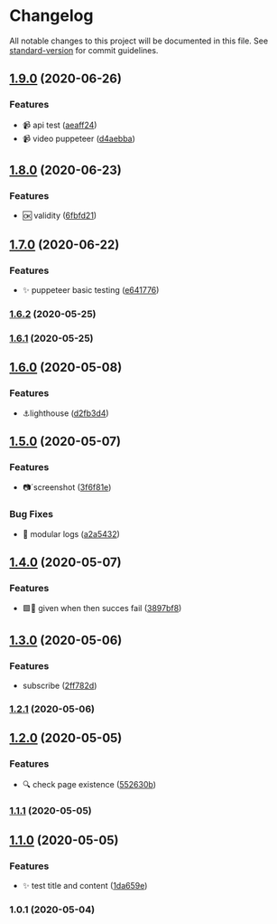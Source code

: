# Changelog

All notable changes to this project will be documented in this file. See [standard-version](https://github.com/conventional-changelog/standard-version) for commit guidelines.

## [1.9.0](https://github.com/LabsAdemy/WebTesting_e2e-puppeteer_Labs/compare/v1.8.0...v1.9.0) (2020-06-26)


### Features

* 📹 api test ([aeaff24](https://github.com/LabsAdemy/WebTesting_e2e-puppeteer_Labs/commit/aeaff241f2f421fb5ff95dc9f4b0c9fe46a92fde))
* 📹 video puppeteer ([d4aebba](https://github.com/LabsAdemy/WebTesting_e2e-puppeteer_Labs/commit/d4aebbaab61095037b592f34afd71d2167763c1a))

## [1.8.0](https://github.com/LabsAdemy/WebTesting_e2e-puppeteer_Labs/compare/v1.7.0...v1.8.0) (2020-06-23)


### Features

* 🆗 validity ([6fbfd21](https://github.com/LabsAdemy/WebTesting_e2e-puppeteer_Labs/commit/6fbfd2144817e77142b63a9f07e98d60100ccce7))

## [1.7.0](https://github.com/LabsAdemy/WebTesting_e2e-puppeteer_Labs/compare/v1.6.2...v1.7.0) (2020-06-22)


### Features

* ✨ puppeteer basic testing ([e641776](https://github.com/LabsAdemy/WebTesting_e2e-puppeteer_Labs/commit/e6417760267285caebfd8a9e4c2d737d91e244af))

### [1.6.2](https://github.com/LabsAdemy/WebTesting_e2e-puppeteer_Labs/compare/v1.6.1...v1.6.2) (2020-05-25)

### [1.6.1](https://github.com/LabsAdemy/WebTesting_e2e-puppeteer_Labs/compare/v1.6.0...v1.6.1) (2020-05-25)

## [1.6.0](https://github.com/LabsAdemy/WebTesting_e2e-puppeteer_Labs/compare/v1.5.0...v1.6.0) (2020-05-08)


### Features

* ⚓lighthouse ([d2fb3d4](https://github.com/LabsAdemy/WebTesting_e2e-puppeteer_Labs/commit/d2fb3d4579d412aa838d1eda6bfeec6a495fa526))

## [1.5.0](https://github.com/LabsAdemy/WebTesting_e2e-puppeteer_Labs/compare/v1.4.0...v1.5.0) (2020-05-07)


### Features

* 📷´screenshot ([3f6f81e](https://github.com/LabsAdemy/WebTesting_e2e-puppeteer_Labs/commit/3f6f81e0f1f3d86f1a9b1c27e6859de19c0b6763))


### Bug Fixes

* 🐛 modular logs ([a2a5432](https://github.com/LabsAdemy/WebTesting_e2e-puppeteer_Labs/commit/a2a5432a3176202c64c8961cb5e465459942df7f))

## [1.4.0](https://github.com/LabsAdemy/WebTesting_e2e-puppeteer_Labs/compare/v1.3.0...v1.4.0) (2020-05-07)


### Features

* 🟩🔴 given when then succes fail ([3897bf8](https://github.com/LabsAdemy/WebTesting_e2e-puppeteer_Labs/commit/3897bf89b0689740afc3843f32b12c83b7b91944))

## [1.3.0](https://github.com/LabsAdemy/WebTesting_e2e-puppeteer_Labs/compare/v1.2.1...v1.3.0) (2020-05-06)


### Features

* subscribe ([2ff782d](https://github.com/LabsAdemy/WebTesting_e2e-puppeteer_Labs/commit/2ff782dc7cb13bbee8ca4bd4371f5a9439928ad5))

### [1.2.1](https://github.com/LabsAdemy/WebTesting_e2e-puppeteer_Labs/compare/v1.2.0...v1.2.1) (2020-05-06)

## [1.2.0](https://github.com/LabsAdemy/WebTesting_e2e-puppeteer_Labs/compare/v1.1.1...v1.2.0) (2020-05-05)


### Features

* 🔍 check page existence ([552630b](https://github.com/LabsAdemy/WebTesting_e2e-puppeteer_Labs/commit/552630b33aadb1abc220a68cbaea46b861b0de2c))

### [1.1.1](https://github.com/LabsAdemy/WebTesting_e2e-puppeteer_Labs/compare/v1.1.0...v1.1.1) (2020-05-05)

## [1.1.0](https://github.com/LabsAdemy/WebTesting_e2e-puppeteer_Labs/compare/v1.0.1...v1.1.0) (2020-05-05)


### Features

* ✨ test title and content ([1da659e](https://github.com/LabsAdemy/WebTesting_e2e-puppeteer_Labs/commit/1da659ea8cf54b648ebf1a8cf1cc8f0136889aa1))

### 1.0.1 (2020-05-04)
